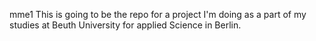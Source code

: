 mme1
This is going to be the repo for a project I'm doing as a part of my studies at Beuth University for applied Science in Berlin.
